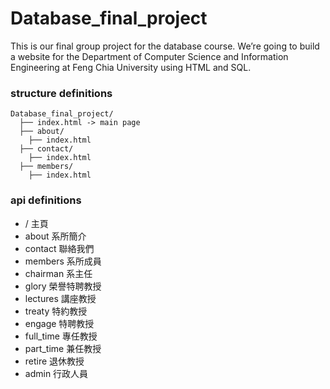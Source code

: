 # Database_final_project
This is our final group project for the database course. We’re going to build a website for the Department of Computer Science and Information Engineering at Feng Chia University using HTML and SQL.

### structure definitions
```
Database_final_project/
  ├── index.html -> main page
  ├── about/
    ├── index.html
  ├── contact/
    ├── index.html
  ├── members/
    ├── index.html
```

### api definitions
- / 主頁
- about 系所簡介
- contact 聯絡我們
- members 系所成員
- chairman 系主任
- glory 榮譽特聘教授
- lectures 講座教授
- treaty 特約教授
- engage 特聘教授
- full_time 專任教授
- part_time 兼任教授
- retire 退休教授
- admin 行政人員
